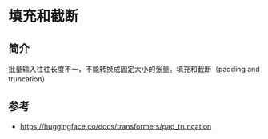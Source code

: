 # 填充和截断

## 简介

批量输入往往长度不一，不能转换成固定大小的张量。填充和截断（padding and truncation）

## 参考

- https://huggingface.co/docs/transformers/pad_truncation

